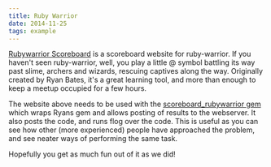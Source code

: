 ```yaml
---
title: Ruby Warrior
date: 2014-11-25
tags: example
---
```

[Rubywarrior Scoreboard](https://github.com/ruby-meetup-resources/rubywarrior_scoreboard) is a scoreboard website for ruby-warrior.  If you haven't seen
ruby-warrior, well, you play a little @ symbol battling its way past slime, archers and wizards, rescuing captives along the way.  Originally created by
Ryan Bates, it's a great learning tool, and more than enough to keep a meetup occupied for a few hours.

The website above needs to be used with the [scoreboard_rubywarrior gem](https://github.com/ruby-meetup-resources/scoreboard_rubywarrior) which wraps
Ryans gem and allows posting of results to the webserver.  It also posts the code, and runs flog over the code.  This is useful as you can see how other
(more experienced) people have approached the problem, and see neater ways of performing the same task.

Hopefully you get as much fun out of it as we did!
